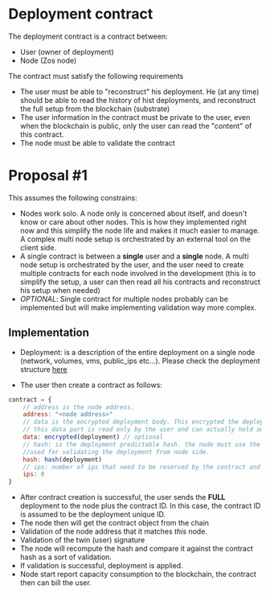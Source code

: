 # Deployment contract
The deployment contract is a contract between:
- User (owner of deployment)
- Node (Zos node)

The contract must satisfy the following requirements

- The user must be able to "reconstruct" his deployment. He (at any time) should be able to read the history of hist deployments, and reconstruct the full setup from the blockchain (substrate)
- The user information in the contract must be private to the user, even when the blockchain is public, only the user can read the "content" of this contract.
- The node must be able to validate the contract


# Proposal #1
This assumes the following constrains:
- Nodes work solo. A node only is concerned about itself, and doesn't know or care about other nodes. This is how they implemented right now and this simplify the node life and makes it much easier to manage. A complex multi node setup is orchestrated by an external tool on the client side.
- A single contract is between a **single** user and a **single** node. A multi node setup is orchestrated by the user, and the user need to create multiple contracts for each node involved in the development (this is to simplify the setup, a user can then read all his contracts and reconstruct his setup when needed)
- _OPTIONAL_: Single contract for multiple nodes probably can be implemented but will make implementing validation way more complex.

## Implementation
- Deployment: is a description of the entire deployment on a single node (network, volumes, vms, public_ips etc...). Please check the deployment structure [here](../../pkg/gridtypes/deployment.go)

- The user then create a contract as follows:
```js
contract = {
    // address is the node address.
    address: "<node address>"
    // data is the encrypted deployment body. This encrypted the deployment with the **USER** public key. So only the user can read this data later on (or any other key that he keeps safe).
    // this data part is read only by the user and can actually hold any information to help him reconstruct his deployment or can be left empty.
    data: encrypted(deployment) // optional
    // hash: is the deployment predictable hash. the node must use the same method to calculate the challenge (bytes) to compute this same hash.
    //used for validating the deployment from node side.
    hash: hash(deployment)
    // ips: number of ips that need to be reserved by the contract and used by the deployment
    ips: 0
}
```
- After contract creation is successful, the user sends the **FULL** deployment to the node plus the contract ID. In this case, the contract ID is assumed to be the deployment unique ID.
- The node then will get the contract object from the chain
- Validation of the node address that it matches _this_ node.
- Validation of the twin (user) signature
- The node will recompute the hash and compare it against the contract hash as a sort of validation.
- If validation is successful, deployment is applied.
- Node start report capacity consumption to the blockchain, the contract then can bill the user.
